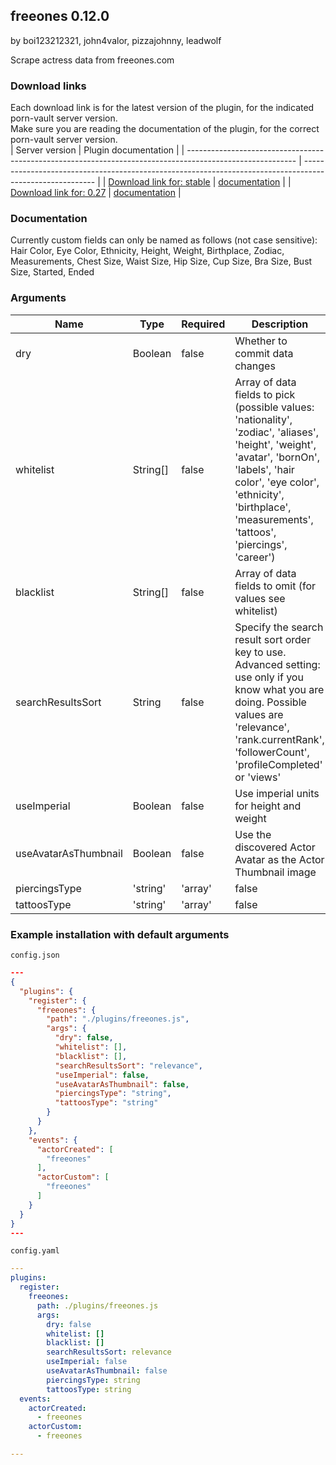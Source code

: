 ## freeones 0.12.0

by boi123212321, john4valor, pizzajohnny, leadwolf

Scrape actress data from freeones.com

### Download links
Each download link is for the latest version of the plugin, for the indicated porn-vault server version.  
Make sure you are reading the documentation of the plugin, for the correct porn-vault server version.  
| Server version                                                                                            | Plugin documentation                                                                                     |
| --------------------------------------------------------------------------------------------------------- | -------------------------------------------------------------------------------------------------------- |
| [Download link for: stable](https://raw.githubusercontent.com/porn-vault/plugins/master/dist/freeones.js) | [documentation](https://github.com/porn-vault/porn-vault-plugins/blob/master/plugins/freeones/README.md) |
| [Download link for: 0.27](https://raw.githubusercontent.com/porn-vault/plugins/0.27/dist/freeones.js)     | [documentation](https://github.com/porn-vault/porn-vault-plugins/blob/0.27/plugins/freeones/README.md)   |


### Documentation

Currently custom fields can only be named as follows (not case sensitive): Hair Color, Eye Color, Ethnicity, Height, Weight, Birthplace, Zodiac, Measurements, Chest Size, Waist Size, Hip Size, Cup Size, Bra Size, Bust Size, Started, Ended


### Arguments

| Name                 | Type               | Required | Description                                                                                                                                                                                                                                  |
| -------------------- | ------------------ | -------- | -------------------------------------------------------------------------------------------------------------------------------------------------------------------------------------------------------------------------------------------- |
| dry                  | Boolean            | false    | Whether to commit data changes                                                                                                                                                                                                               |
| whitelist            | String[]           | false    | Array of data fields to pick (possible values: 'nationality', 'zodiac', 'aliases', 'height', 'weight', 'avatar', 'bornOn', 'labels', 'hair color', 'eye color', 'ethnicity', 'birthplace', 'measurements', 'tattoos', 'piercings', 'career') |
| blacklist            | String[]           | false    | Array of data fields to omit (for values see whitelist)                                                                                                                                                                                      |
| searchResultsSort    | String             | false    | Specify the search result sort order key to use. Advanced setting: use only if you know what you are doing. Possible values are 'relevance', 'rank.currentRank', 'followerCount', 'profileCompleted' or 'views'                              |
| useImperial          | Boolean            | false    | Use imperial units for height and weight                                                                                                                                                                                                     |
| useAvatarAsThumbnail | Boolean            | false    | Use the discovered Actor Avatar as the Actor Thumbnail image                                                                                                                                                                                 |
| piercingsType        | 'string' | 'array' | false    | How to return the piercings. Use 'array' if your custom field is a select or multi select                                                                                                                                                    |
| tattoosType          | 'string' | 'array' | false    | How to return the tattoos. Use 'array' if your custom field is a select or multi select                                                                                                                                                      |

### Example installation with default arguments

`config.json`

```json
---
{
  "plugins": {
    "register": {
      "freeones": {
        "path": "./plugins/freeones.js",
        "args": {
          "dry": false,
          "whitelist": [],
          "blacklist": [],
          "searchResultsSort": "relevance",
          "useImperial": false,
          "useAvatarAsThumbnail": false,
          "piercingsType": "string",
          "tattoosType": "string"
        }
      }
    },
    "events": {
      "actorCreated": [
        "freeones"
      ],
      "actorCustom": [
        "freeones"
      ]
    }
  }
}
---
```

`config.yaml`

```yaml
---
plugins:
  register:
    freeones:
      path: ./plugins/freeones.js
      args:
        dry: false
        whitelist: []
        blacklist: []
        searchResultsSort: relevance
        useImperial: false
        useAvatarAsThumbnail: false
        piercingsType: string
        tattoosType: string
  events:
    actorCreated:
      - freeones
    actorCustom:
      - freeones

---

```

